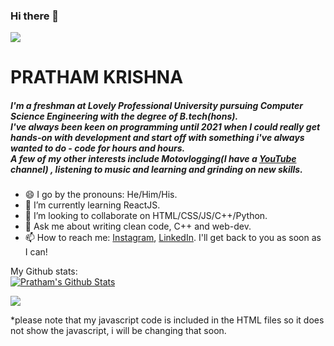 ### Hi there 👋

<!--
**Prathamkrishna/Prathamkrishna** is a ✨ _special_ ✨ repository because its `README.md` (this file) appears on your GitHub profile.

Here are some ideas to get you started: -->

![](https://visitor-badge.laobi.icu/badge?page_id=Prathamkrishna.Prathamkrishna)

<h1> PRATHAM KRISHNA </h1>
<h5> I'm a freshman at Lovely Professional University pursuing Computer Science Engineering with the degree of B.tech(hons).<br>
I've always been keen on programming until 2021 when I could really get hands-on with development and start off with something i've always wanted to do - code for hours and     hours. <br>
A few of my other interests include Motovlogging(I have a <a href="https://www.youtube.com/channel/UCfkny3ccbpadisVQ0-k7YVQ/videos">YouTube</a> channel) , listening to music and learning and grinding on new skills.</h5>
          

- 😄 I go by the pronouns: He/Him/His.
- 🌱 I’m currently learning ReactJS.
- 👯 I’m looking to collaborate on HTML/CSS/JS/C++/Python.
- 💬 Ask me about writing clean code, C++ and web-dev.
- 📫 How to reach me: <a href = "https://instagram.com/prathamkrishna">Instagram</a>, <a href = "https://www.linkedin.com/in/pratham-krishna-2a4993145/">LinkedIn</a>. I'll get back to you as soon as I can!


My Github stats:
<br>
  <a href="https://github.com/Prathamkrishna">
<img align="center" alt="Pratham's Github Stats" src="https://github-readme-stats.codestackr.vercel.app/api?username=Prathamkrishna&show_icons=true&hide_border=true&count_private=true&include_all_commits=true&theme=radical" /></a>

<a href="https://github.com/Prathamkrishna">
  <img align="center" src="https://github-readme-stats.anuraghazra1.vercel.app/api/top-langs/?username=Prathamkrishna&layout=compact&theme=radical" />
</a>

*please note that my javascript code is included in the HTML files so it does not show the javascript, i will be changing that soon.

